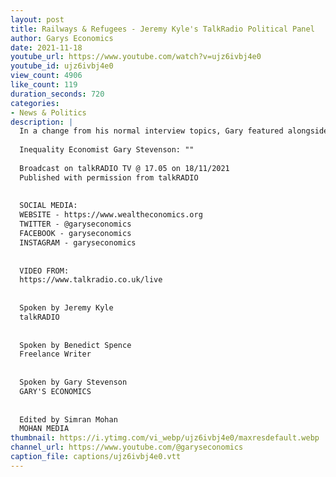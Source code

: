 ```yaml
---
layout: post
title: Railways & Refugees - Jeremy Kyle's TalkRadio Political Panel
author: Garys Economics
date: 2021-11-18
youtube_url: https://www.youtube.com/watch?v=ujz6ivbj4e0
youtube_id: ujz6ivbj4e0
view_count: 4906
like_count: 119
duration_seconds: 720
categories:
- News & Politics
description: |
  In a change from his normal interview topics, Gary featured alongside Benedict Spence on Jeremy Kyles TalkRadio Political Panel this Thursday 
  
  Inequality Economist Gary Stevenson: ""
  
  Broadcast on talkRADIO TV @ 17.05 on 18/11/2021
  Published with permission from talkRADIO
  
  
  SOCIAL MEDIA:
  WEBSITE - https://www.wealtheconomics.org
  TWITTER - @garyseconomics
  FACEBOOK - garyseconomics
  INSTAGRAM - garyseconomics
  
  
  VIDEO FROM:
  https://www.talkradio.co.uk/live
  
  
  Spoken by Jeremy Kyle
  talkRADIO
  
  
  Spoken by Benedict Spence
  Freelance Writer
  
  
  Spoken by Gary Stevenson
  GARY'S ECONOMICS
  
  
  Edited by Simran Mohan 
  MOHAN MEDIA
thumbnail: https://i.ytimg.com/vi_webp/ujz6ivbj4e0/maxresdefault.webp
channel_url: https://www.youtube.com/@garyseconomics
caption_file: captions/ujz6ivbj4e0.vtt
---
```

